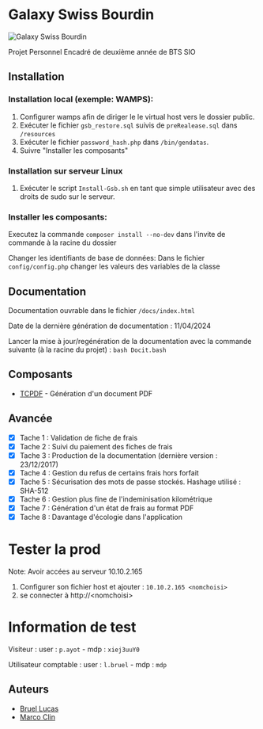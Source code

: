 # Galaxy Swiss Bourdin

![Galaxy Swiss Bourdin](https://imgur.com/yTMdlhK.png)

Projet Personnel Encadré de deuxième année de BTS SIO

## Installation

### Installation local (exemple: WAMPS):
1. Configurer wamps afin de diriger le le virtual host vers le dossier public.
2. Exécuter le fichier `gsb_restore.sql` suivis de `preRealease.sql` dans `/resources`
3. Exécuter le fichier `password_hash.php` dans `/bin/gendatas`.
4. Suivre "Installer les composants"

### Installation sur serveur Linux
1. Exécuter le script `Install-Gsb.sh` en tant que simple utilisateur avec des droits de sudo sur le serveur.

### Installer les composants:
Executez la commande ``composer install --no-dev`` dans l'invite de commande à la racine du dossier

Changer les identifiants de base de données: Dans le fichier ``config/config.php`` changer les valeurs des variables de la classe

## Documentation

Documentation ouvrable dans le fichier `/docs/index.html`

Date de la dernière génération de documentation : 11/04/2024

Lancer la mise à jour/regénération de la documentation avec la commande suivante (à la racine du projet) : 
``bash Docit.bash``

## Composants
* [TCPDF](https://tcpdf.org) - Génération d'un document PDF

## Avancée

- [x] Tache 1 : Validation de fiche de frais
- [x] Tache 2 : Suivi du paiement des fiches de frais
- [x] Tache 3 : Production de la documentation (dernière version : 23/12/2017)
- [x] Tache 4 : Gestion du refus de certains frais hors forfait
- [x] Tache 5 : Sécurisation des mots de passe stockés. Hashage utilisé : SHA-512
- [x] Tache 6 : Gestion plus fine de l'indeminisation kilométrique
- [x] Tache 7 : Génération d'un état de frais au format PDF
- [x] Tache 8 : Davantage d'écologie dans l'application

# Tester la prod
Note: Avoir accées au serveur 10.10.2.165
1. Configurer son fichier host et ajouter : `10.10.2.165 <nomchoisi>`
2. se connecter à http://\<nomchoisi>

# Information de test

Visiteur : user : `p.ayot` - mdp : `xiej3uuY0`

Utilisateur comptable : user : `l.bruel` - mdp : `mdp`

## Auteurs

* [Bruel Lucas](https://github.com/Lurius-Kitsune)
* [Marco Clin](https://github.com/M3rwin)
